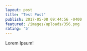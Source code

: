 ```yaml
---
layout: post
title: "Test Post"
publish: 2017-05-08 09:44:56 -0400
featured: /images/uploads/356.png
rating: '5'
---
```

Lorem Ipsum!
